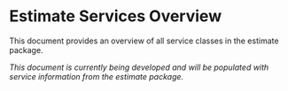 # Estimate Services Overview

This document provides an overview of all service classes in the estimate package.

*This document is currently being developed and will be populated with service information from the estimate package.*
